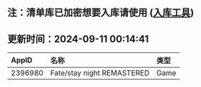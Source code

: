 ## 注：清单库已加密想要入库请使用 ([入库工具](https://github.com/BlankTMing/ManifestAutoUpdate/releases))

## 更新时间：2024-09-11 00:14:41
| AppID | 名称 | 类型  |
| :-------------------- | :----------------------------- | :----------- |
| 2396980 | Fate/stay night REMASTERED| Game |
